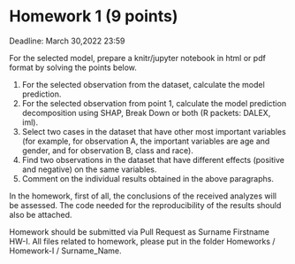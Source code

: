 # Homework 1 (9 points)
Deadline: March 30,2022 23:59

For the selected model, prepare a knitr/jupyter notebook in html or pdf format by solving the points below.

1. For the selected observation from the dataset, calculate the model prediction.
2. For the selected observation from point 1, calculate the model prediction decomposition using SHAP, Break Down or both (R packets: DALEX, iml).
3. Select two cases in the dataset that have other most important variables (for example, for observation A, the important variables are age and gender, and for observation B, class and race).
4. Find two observations in the dataset that have different effects (positive and negative) on the same variables.
5. Comment on the individual results obtained in the above paragraphs.

In the homework, first of all, the conclusions of the received analyzes will be assessed. The code needed for the reproducibility of the results should also be attached.

Homework should be submitted via Pull Request as Surname Firstname HW-I. All files related to homework, please put in the folder Homeworks / Homework-I / Surname_Name.
